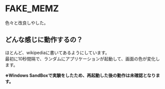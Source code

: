 # FAKE_MEMZ
色々と改良しやした。

## どんな感じに動作するの？
ほとんど、wikipediaに書いてあるようにしています。<br>
最初に10秒間隔で、ランダムにアプリケーションが起動して、画面の色が変化します。<br>

<b>※Windows SandBoxで実験をしたため、再起動した後の動作は未確認となります。</b>

